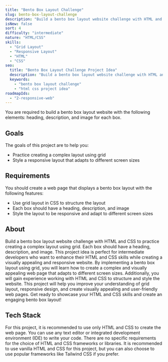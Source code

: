 ```yaml
---
title: "Bento Box Layout Challenge"
slug: bento-box-layout-challenge
description: "Build a bento box layout website challenge with HTML and CSS to practice creating a complex layout using grid. Each box should have a heading, description, and image."
isNew: false
sort: 4
difficulty: "intermediate"
nature: "HTML/CSS"
skills:
  - "Grid Layout"
  - "Responsive Layout"
  - "HTML"
  - "CSS"
seo:
  title: "Bento Box Layout Challenge Project Idea"
  description: "Build a bento box layout website challenge with HTML and CSS to practice creating a complex layout using grid. Each box should have a heading, description, and image. This project idea is perfect for intermediate developers who want to enhance their HTML and CSS skills while creating a visually appealing and responsive website. By implementing a bento box layout using grid, you will learn how to create a complex and visually appealing web page that adapts to different screen sizes. Additionally, you will gain experience working with HTML and CSS to structure and style the website. This project will help you improve your understanding of grid layout, responsive design, and create visually appealing and user-friendly web pages. Get ready to showcase your HTML and CSS skills and create an engaging bento box layout!"
  keywords:
    - "bento box layout challenge"
    - "html css project idea"
roadmapIds:
  - "2-responsive-web"
---
```


You are required to build a bento box layout website with the following elements: heading, description, and image for each box.

## Goals

The goals of this project are to help you:

- Practice creating a complex layout using grid
- Style a responsive layout that adapts to different screen sizes

## Requirements

You should create a web page that displays a bento box layout with the following features:

- Use grid layout in CSS to structure the layout
- Each box should have a heading, description, and image
- Style the layout to be responsive and adapt to different screen sizes

## About

Build a bento box layout website challenge with HTML and CSS to practice creating a complex layout using grid. Each box should have a heading, description, and image. This project idea is perfect for intermediate developers who want to enhance their HTML and CSS skills while creating a visually appealing and responsive website. By implementing a bento box layout using grid, you will learn how to create a complex and visually appealing web page that adapts to different screen sizes. Additionally, you will gain experience working with HTML and CSS to structure and style the website. This project will help you improve your understanding of grid layout, responsive design, and create visually appealing and user-friendly web pages. Get ready to showcase your HTML and CSS skills and create an engaging bento box layout!

## Tech Stack

For this project, it is recommended to use only HTML and CSS to create the web page. You can use any text editor or integrated development environment (IDE) to write your code. There are no specific requirements for the choice of HTML and CSS frameworks or libraries. It is recommended to use vanilla HTML and CSS for this project, but you can also choose to use popular frameworks like Tailwind CSS if you prefer.

